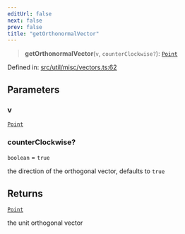 ```yaml
---
editUrl: false
next: false
prev: false
title: "getOrthonormalVector"
---
```


> **getOrthonormalVector**(`v`, `counterClockwise?`): [`Point`](/api/classes/point/)

Defined in: [src/util/misc/vectors.ts:62](https://github.com/fabricjs/fabric.js/blob/e114448a1bce9b68a3e1bba337bc0c83a35c1aa5/src/util/misc/vectors.ts#L62)

## Parameters

### v

[`Point`](/api/classes/point/)

### counterClockwise?

`boolean` = `true`

the direction of the orthogonal vector, defaults to `true`

## Returns

[`Point`](/api/classes/point/)

the unit orthogonal vector
